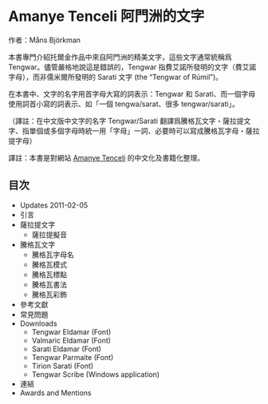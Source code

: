 # Amanye Tenceli 阿門洲的文字

作者：Måns Björkman

本書專門介紹托爾金作品中來自阿門洲的精美文字，這些文字通常統稱爲 Tengwar。儘管嚴格地說這是錯誤的，Tengwar 指費艾諾所發明的文字（費艾諾字母），而非儒米爾所發明的 Sarati 文字 (the “Tengwar of Rúmil”)。

在本書中、文字的名字用首字母大寫的詞表示：Tengwar 和 Sarati、而一個字母使用詞首小寫的詞表示、如「一個 tengwa/sarat、很多 tengwar/sarati」。

（譯註：在中文版中文字的名字 Tengwar/Sarati 翻譯爲騰格瓦文字・薩拉提文字、指單個或多個字母時統一用「字母」一詞、必要時可以寫成騰格瓦字母・薩拉提字母）

譯註：本書是對網站 [Amanye Tenceli](http://at.mansbjorkman.net) 的中文化及書籍化整理。

## 目次

- Updates 2011-02-05
- 引言
- 薩拉提文字
  - 薩拉提擬音
- 騰格瓦文字
  - 騰格瓦字母名
  - 騰格瓦模式
  - 騰格瓦標點
  - 騰格瓦書法
  - 騰格瓦彩飾 
- 參考文獻
- 常見問題
- Downloads
  - Tengwar Eldamar (Font)
  - Valmaric Eldamar (Font)
  - Sarati Eldamar (Font)
  - Tengwar Parmaite (Font)
  - Tirion Sarati (Font)
  - Tengwar Scribe (Windows application)
- 連結
- Awards and Mentions